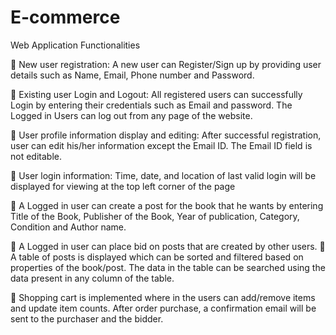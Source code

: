 # E-commerce

Web Application Functionalities

 New user registration: A new user can Register/Sign up by providing user details such as Name, Email, Phone number and Password.

 Existing user Login and Logout: All registered users can successfully Login by entering their credentials such as Email and password. The Logged in Users can log out from any page of the website.

 User profile information display and editing: After successful registration, user can edit his/her information except the Email ID. The Email ID field is not editable.

 User login information: Time, date, and location of last valid login will be displayed for viewing at the top left corner of the page

 A Logged in user can create a post for the book that he wants by entering Title of the Book, Publisher of the Book, Year of publication, Category, Condition and Author name.

 A Logged in user can place bid on posts that are created by other users.  A table of posts is displayed which can be sorted and filtered based on properties of the book/post. The data in the table can be searched using the data present in any column of the table.

 Shopping cart is implemented where in the users can add/remove items and update item counts. After order purchase, a confirmation email will be sent to the purchaser and the bidder.
